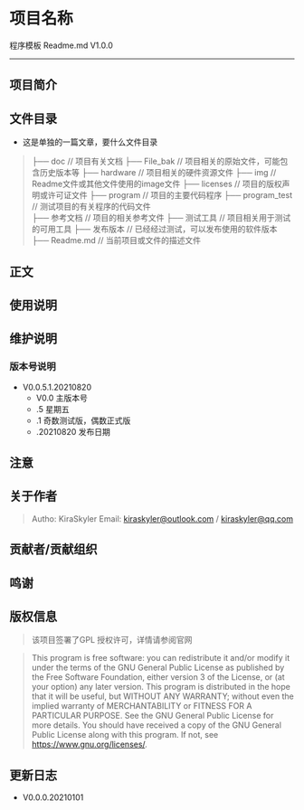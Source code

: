 # 项目名称

程序模板 Readme.md V1.0.0

------

## 项目简介

## 文件目录

* 这是单独的一篇文章，要什么文件目录

>├── doc	                   		// 项目有关文档
>├── File_bak                   	// 项目相关的原始文件，可能包含历史版本等
>├── hardware                    // 项目相关的硬件资源文件
>├── img             	        // Readme文件或其他文件使用的image文件
>├── licenses					// 项目的版权声明或许可证文件
>├── program						// 项目的主要代码程序
>├── program_test			    // 测试项目的有关程序的代码文件				
>├── 参考文档                     // 项目的相关参考文件
>├── 测试工具					 // 项目相关用于测试的可用工具
>├── 发布版本					 // 已经经过测试，可以发布使用的软件版本
>├── Readme.md				   // 当前项目或文件的描述文件

## 正文

## 使用说明

## 维护说明

### 版本号说明

* V0.0.5.1.20210820
  * V0.0 主版本号
  * .5 星期五
  * .1 奇数测试版，偶数正式版
  * .20210820 发布日期

## 注意

## 关于作者

>Autho: KiraSkyler
>Email: kiraskyler@outlook.com / kiraskyler@qq.com

## 贡献者/贡献组织

## 鸣谢

## 版权信息

> 该项目签署了GPL 授权许可，详情请参阅官网

>This program is free software: you can redistribute it and/or modify
>it under the terms of the GNU General Public License as published by
>the Free Software Foundation, either version 3 of the License, or
>(at your option) any later version.
>This program is distributed in the hope that it will be useful,
>but WITHOUT ANY WARRANTY; without even the implied warranty of
>MERCHANTABILITY or FITNESS FOR A PARTICULAR PURPOSE.  See the
>GNU General Public License for more details.
>You should have received a copy of the GNU General Public License
>along with this program.  If not, see <https://www.gnu.org/licenses/>.

## 更新日志

* V0.0.0.20210101